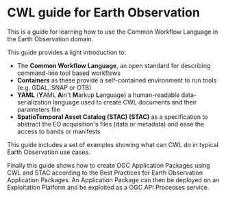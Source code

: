 # CWL guide for Earth Observation

This is a guide for learning how to use the Common Workflow Language in the Earth Observation domain.

This guide provides a light introduction to:

- The **Common Workflow Language**, an open standard for describing command-line tool based workflows 
- **Containers** as these provide a self-contained environment to run tools (e.g. GDAL, SNAP or OTB)
- **YAML** (**Y**AML **A**in't **M**arkup **L**anguage) a human-readable data-serialization language used to create CWL documents and their parameters file
- **SpatioTemporal Asset Catalog (STAC) (STAC)** as a specification to abstract the EO acquisition's files (data or metadata) and ease the access to bands or manifests

This guide includes a set of examples showing what can CWL do in typical Earth Observation use cases.

Finally this guide shows how to create OGC Application Packages using CWL and STAC according to the Best Practices for Earth Observation Application Packages. An Application Package can then be deployed on an Exploitation Platform and be exploited as a OGC API Processes service.

